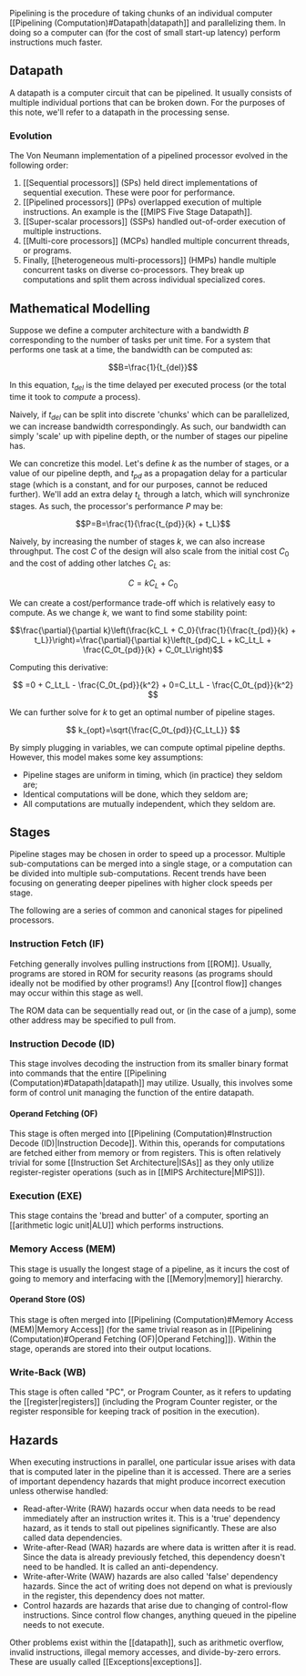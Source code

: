 Pipelining is the procedure of taking chunks of an individual computer [[Pipelining (Computation)#Datapath|datapath]] and parallelizing them. In doing so a computer can (for the cost of small start-up latency) perform instructions much faster.

## Datapath

A datapath is a computer circuit that can be pipelined. It usually consists of multiple individual portions that can be broken down. For the purposes of this note, we'll refer to a datapath in the processing sense.

### Evolution

The Von Neumann implementation of a pipelined processor evolved in the following order:

1. [[Sequential processors]] (SPs) held direct implementations of sequential execution. These were poor for performance.
2. [[Pipelined processors]] (PPs) overlapped execution of multiple instructions. An example is the [[MIPS Five Stage Datapath]].
3. [[Super-scalar processors]] (SSPs) handled out-of-order execution of multiple instructions.
4. [[Multi-core processors]] (MCPs) handled multiple concurrent threads, or programs.
5. Finally, [[heterogeneous multi-processors]] (HMPs) handle multiple concurrent tasks on diverse co-processors. They break up computations and split them across individual specialized cores.

## Mathematical Modelling

Suppose we define a computer architecture with a bandwidth $B$ corresponding to the number of tasks per unit time. For a system that performs one task at a time, the bandwidth can be computed as:

$$B=\frac{1}{t_{del}}$$

In this equation, $t_{del}$ is the time delayed per executed process (or the total time it took to *compute* a process).

Naively, if $t_{del}$ can be split into discrete 'chunks' which can be parallelized, we can increase bandwidth correspondingly. As such, our bandwidth can simply 'scale' up with pipeline depth, or the number of stages our pipeline has.

We can concretize this model. Let's define $k$ as the number of stages, or a value of our pipeline depth, and $t_{pd}$ as a propagation delay for a particular stage (which is a constant, and for our purposes, cannot be reduced further). We'll add an extra delay $t_L$ through a latch, which will synchronize stages. As such, the processor's performance $P$ may be:

$$P=B=\frac{1}{\frac{t_{pd}}{k} + t_L}$$

Naively, by increasing the number of stages $k$, we can also increase throughput. The cost $C$ of the design will also scale from the initial cost $C_0$ and the cost of adding other latches $C_L$ as:

$$C=kC_L + C_0$$

We can create a cost/performance trade-off which is relatively easy to compute. As we change $k$, we want to find some stability point:

$$\frac{\partial}{\partial k}\left(\frac{kC_L + C_0}{\frac{1}{\frac{t_{pd}}{k} + t_L}}\right)=\frac{\partial}{\partial k}\left(t_{pd}C_L + kC_Lt_L + \frac{C_0t_{pd}}{k} + C_0t_L\right)$$

Computing this derivative:

$$
=0 + C_Lt_L - \frac{C_0t_{pd}}{k^2} + 0=C_Lt_L - \frac{C_0t_{pd}}{k^2}
$$

We can further solve for $k$ to get an optimal number of pipeline stages.

$$
k_{opt}=\sqrt{\frac{C_0t_{pd}}{C_Lt_L}}
$$

By simply plugging in variables, we can compute optimal pipeline depths. However, this model makes some key assumptions:

- Pipeline stages are uniform in timing, which (in practice) they seldom are;
- Identical computations will be done, which they seldom are;
- All computations are mutually independent, which they seldom are.

## Stages

Pipeline stages may be chosen in order to speed up a processor. Multiple sub-computations can be merged into a single stage, or a computation can be divided into multiple sub-computations. Recent trends have been focusing on generating deeper pipelines with higher clock speeds per stage.

The following are a series of common and canonical stages for pipelined processors.

### Instruction Fetch (IF)

Fetching generally involves pulling instructions from [[ROM]]. Usually, programs are stored in ROM for security reasons (as programs should ideally not be modified by other programs!) Any [[control flow]] changes may occur within this stage as well.

The ROM data can be sequentially read out, or (in the case of a jump), some other address may be specified to pull from.

### Instruction Decode (ID)

This stage involves decoding the instruction from its smaller binary format into commands that the entire [[Pipelining (Computation)#Datapath|datapath]] may utilize. Usually, this involves some form of control unit managing the function of the entire datapath.

#### Operand Fetching (OF)

This stage is often merged into [[Pipelining (Computation)#Instruction Decode (ID)|Instruction Decode]]. Within this, operands for computations are fetched either from memory or from registers. This is often relatively trivial for some [[Instruction Set Architecture|ISAs]] as they only utilize register-register operations (such as in [[MIPS Architecture|MIPS]]).

### Execution (EXE)

This stage contains the 'bread and butter' of a computer, sporting an [[arithmetic logic unit|ALU]] which performs instructions.

### Memory Access (MEM)

This stage is usually the longest stage of a pipeline, as it incurs the cost of going to memory and interfacing with the [[Memory|memory]] hierarchy.

#### Operand Store (OS)

This stage is often merged into [[Pipelining (Computation)#Memory Access (MEM)|Memory Access]] (for the same trivial reason as in [[Pipelining (Computation)#Operand Fetching (OF)|Operand Fetching]]). Within the stage, operands are stored into their output locations.

### Write-Back (WB)

This stage is often called "PC", or Program Counter, as it refers to updating the [[register|registers]] (including the Program Counter register, or the register responsible for keeping track of position in the execution).

## Hazards

When executing instructions in parallel, one particular issue arises with data that is computed later in the pipeline than it is accessed. There are a series of important dependency hazards that might produce incorrect execution unless otherwise handled:

- Read-after-Write (RAW) hazards occur when data needs to be read immediately after an instruction writes it. This is a 'true' dependency hazard, as it tends to stall out pipelines significantly. These are also called data dependencies.
- Write-after-Read (WAR) hazards are where data is written after it is read. Since the data is already previously fetched, this dependency doesn't need to be handled. It is called an anti-dependency.
- Write-after-Write (WAW) hazards are also called 'false' dependency hazards. Since the act of writing does not depend on what is previously in the register, this dependency does not matter.
- Control hazards are hazards that arise due to changing of control-flow instructions. Since control flow changes, anything queued in the pipeline needs to not execute.

Other problems exist within the [[datapath]], such as arithmetic overflow, invalid instructions, illegal memory accesses, and divide-by-zero errors. These are usually called [[Exceptions|exceptions]].